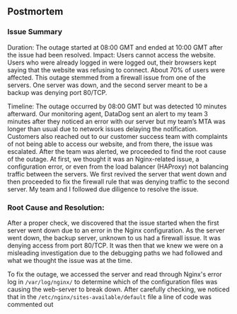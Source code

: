 ## Postmortem

### Issue Summary

Duration: The outage started at 08:00 GMT and ended at 10:00 GMT after the issue had been resolved.
Impact: Users cannot access the website. Users who were already logged in were logged out, their browsers kept saying that the website was refusing to connect. About 70% of users were affected.
This outage stemmed from a firewall issue from one of the servers. One server was down, and the second server meant to be a backup was denying port 80/TCP.

Timeline:
The outage occurred by 08:00 GMT but was detected 10 minutes afterward.
Our monitoring agent, DataDog sent an alert to my team 3 minutes after they noticed an error with our server but my team’s MTA was longer than usual due to network issues delaying the notification. Customers also reached out to our customer success team with complaints of not being able to access our website, and from there, the issue was escalated.
After the team was alerted, we proceeded to find the root cause of the outage. At first, we thought it was an Nginx-related issue, a configuration error, or even from the load balancer (HAProxy) not balancing traffic between the servers.
We first revived the server that went down and then proceeded to fix the firewall rule that was denying traffic to the second server. My team and I followed due diligence to resolve the issue.

### Root Cause and Resolution:
After a proper check, we discovered that the issue started when the first server went down due to an error in the Nginx configuration. As the server went down, the backup server, unknown to us had a firewall issue. It was denying access from port 80/TCP. It was then that we knew we were on a misleading investigation due to the debugging paths we had followed and what we thought the issue was at the time.

To fix the outage, we accessed the server and read through Nginx's error log in `/var/log/nginx/` to determine which of the configuration files was causing the web-server to break down. After carefully checking, we noticed that in the `/etc/nginx/sites-available/default` file a line of code was commented out

